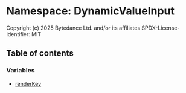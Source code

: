 # Namespace: DynamicValueInput

Copyright (c) 2025 Bytedance Ltd. and/or its affiliates
SPDX-License-Identifier: MIT

## Table of contents

### Variables

* [renderKey](/en/auto-docs/form-materials/variables/DynamicValueInput.renderKey.md)

